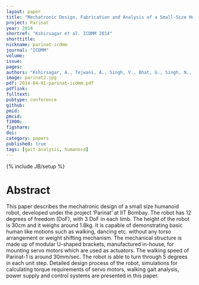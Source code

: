 ```yaml
---
layout: paper
title: "Mechatronic Design, Fabrication and Analysis of a Small-Size Humanoid Robot-Parinat"
project: Parinat
year: 2014
shortref: "Kshirsagar et al. ICDMM 2014"
shorttitle: 
nickname: parinat-icdmm
journal: "ICDMM"
volume:
issue:
pages:
authors: "Kshirsagar, A., Tejwani, A., Singh, V., Bhat, G., Singh, N., Yadav, A., Berlia, A., Saboo, K., Patil, U. & Prasad S."
image: parinat2.jpg
pdf: 2014-04-01-parinat-icdmm.pdf
pdflink:
fulltext:  
pubtype: conference
github:
pmid:  
pmcid:
f1000:
figshare:
doi: 
category: papers
published: true
tags: [gait-analysis, humanoid]
---
```

{% include JB/setup %}

# Abstract
This paper describes the mechatronic design of a small size humanoid robot, developed under the project ‘Parinat’ at IIT
Bombay. The robot has 12 degrees of freedom (DoF), with 3 DoF in each limb. The height of the robot is 30cm and it
weighs around 1.8kg. It is capable of demonstrating basic human like motions such as walking, dancing etc. without any
torso arrangement or weight shifting mechanism. The mechanical structure is made up of modular U-shaped brackets,
manufactured in-house, for mounting servo motors which are used as actuators. The walking speed of Parinat-1 is
around 30mm/sec. The robot is able to turn through 5 degrees in each unit step. Detailed design process of the robot,
simulations for calculating torque requirements of servo motors, walking gait analysis, power supply and control systems
are presented in this paper.
